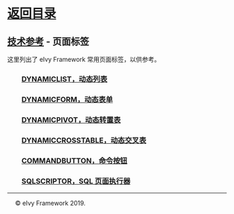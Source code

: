 # [返回目录](../README.html)

## [技术参考](Index.html) - 页面标签

这里列出了 eIvy Framework 常用页面标签，以供参考。  

### &emsp;&emsp;[DYNAMICLIST，动态列表](Sec01.html)

### &emsp;&emsp;[DYNAMICFORM，动态表单](Sec02.html)

### &emsp;&emsp;[DYNAMICPIVOT，动态转置表](Sec03.html)  

### &emsp;&emsp;[DYNAMICCROSSTABLE，动态交叉表](Page/DynamicCrossTable.html)  

### &emsp;&emsp;[COMMANDBUTTON，命令按钮](Page/CommandButton.html)  

### &emsp;&emsp;[SQLSCRIPTOR，SQL 页面执行器](Page/SqlScriptor.html)  

---
&emsp; &copy; eIvy Framework 2019.
